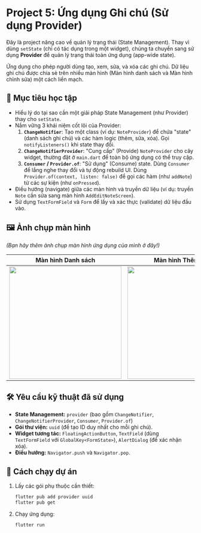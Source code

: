 # Project 5: Ứng dụng Ghi chú (Sử dụng Provider)

Đây là project nâng cao về quản lý trạng thái (State Management). Thay vì dùng `setState` (chỉ có tác dụng trong một widget), chúng ta chuyển sang sử dụng **Provider** để quản lý trạng thái toàn ứng dụng (app-wide state).

Ứng dụng cho phép người dùng tạo, xem, sửa, và xóa các ghi chú. Dữ liệu ghi chú được chia sẻ trên nhiều màn hình (Màn hình danh sách và Màn hình chỉnh sửa) một cách liền mạch.

## 🎯 Mục tiêu học tập

-   Hiểu lý do tại sao cần một giải pháp State Management (như Provider) thay cho `setState`.
-   Nắm vững 3 khái niệm cốt lõi của Provider:
    1.  **`ChangeNotifier`**: Tạo một class (ví dụ: `NoteProvider`) để chứa "state" (danh sách ghi chú) và các hàm logic (thêm, sửa, xóa). Gọi `notifyListeners()` khi state thay đổi.
    2.  **`ChangeNotifierProvider`**: "Cung cấp" (Provide) `NoteProvider` cho cây widget, thường đặt ở `main.dart` để toàn bộ ứng dụng có thể truy cập.
    3.  **`Consumer` / `Provider.of`**: "Sử dụng" (Consume) state. Dùng `Consumer` để lắng nghe thay đổi và tự động rebuild UI. Dùng `Provider.of(context, listen: false)` để gọi các hàm (như `addNote`) từ các sự kiện (như `onPressed`).
-   Điều hướng (navigate) giữa các màn hình và truyền dữ liệu (ví dụ: truyền `Note` cần sửa sang màn hình `AddEditNoteScreen`).
-   Sử dụng `TextFormField` và `Form` để lấy và xác thực (validate) dữ liệu đầu vào.

## 🖼️ Ảnh chụp màn hình

*(Bạn hãy thêm ảnh chụp màn hình ứng dụng của mình ở đây!)*

| Màn hình Danh sách | Màn hình Thêm/Sửa |
| :---: | :---: |
| <img src="URL_ANH_DANH_SACH_NOTE.png" width="300"> | <img src="URL_ANH_THEM_SUA_NOTE.png" width="300"> |

## 🛠️ Yêu cầu kỹ thuật đã sử dụng

-   **State Management:** `provider` (bao gồm `ChangeNotifier`, `ChangeNotifierProvider`, `Consumer`, `Provider.of`)
-   **Gói thư viện:** `uuid` (để tạo ID duy nhất cho mỗi ghi chú).
-   **Widget tương tác:** `FloatingActionButton`, `TextField` (dùng `TextFormField` với `GlobalKey<FormState>`), `AlertDialog` (để xác nhận xóa).
-   **Điều hướng:** `Navigator.push` và `Navigator.pop`.

## 🚀 Cách chạy dự án

1.  Lấy các gói phụ thuộc cần thiết:
    ```bash
    flutter pub add provider uuid
    flutter pub get
    ```
2.  Chạy ứng dụng:
    ```bash
    flutter run
    ```